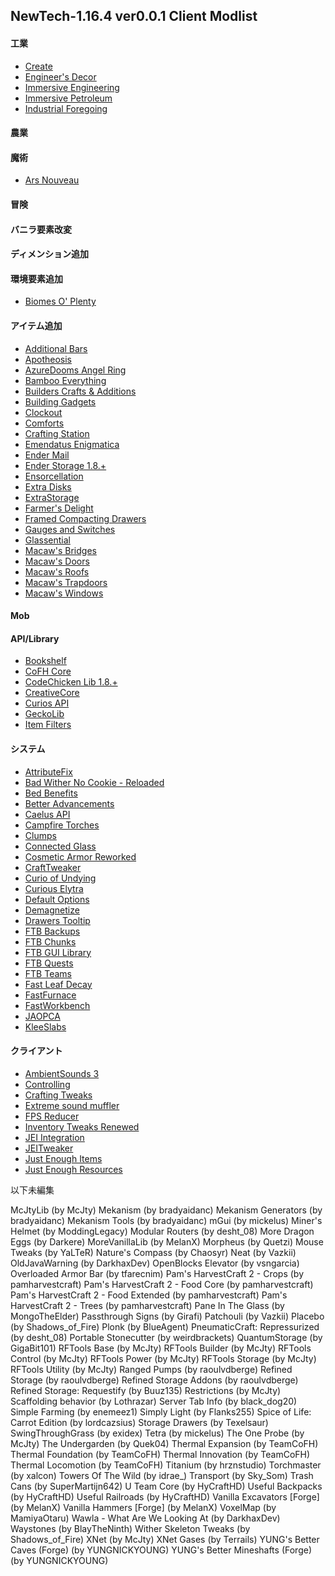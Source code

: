 ## NewTech-1.16.4 ver0.0.1 Client Modlist 

#### 工業
- [Create](https://www.curseforge.com/minecraft/mc-mods/create)
- [Engineer's Decor](https://www.curseforge.com/minecraft/mc-mods/engineers-decor)
- [Immersive Engineering](https://www.curseforge.com/minecraft/mc-mods/immersive-engineering)
- [Immersive Petroleum](https://www.curseforge.com/minecraft/mc-mods/immersive-petroleum)
- [Industrial Foregoing](https://www.curseforge.com/minecraft/mc-mods/industrial-foregoing)

#### 農業

#### 魔術
- [Ars Nouveau](https://www.curseforge.com/minecraft/mc-mods/ars-nouveau)
#### 冒険

#### バニラ要素改変

#### ディメンション追加

#### 環境要素追加
- [Biomes O' Plenty](https://www.curseforge.com/minecraft/mc-mods/biomes-o-plenty)
#### アイテム追加
- [Additional Bars](https://www.curseforge.com/minecraft/mc-mods/additional-bars)
- [Apotheosis](https://www.curseforge.com/minecraft/mc-mods/apotheosis)
- [AzureDooms Angel Ring](https://www.curseforge.com/minecraft/mc-mods/azuredooms-angel-ring)
- [Bamboo Everything](https://www.curseforge.com/minecraft/mc-mods/bamboo-everything-forge)
- [Builders Crafts & Additions](https://www.curseforge.com/minecraft/mc-mods/buildersaddition)
- [Building Gadgets](https://www.curseforge.com/minecraft/mc-mods/building-gadgets)
- [Clockout](https://www.curseforge.com/minecraft/mc-mods/clockout)
- [Comforts](https://www.curseforge.com/minecraft/mc-mods/comforts)
- [Crafting Station](https://www.curseforge.com/minecraft/mc-mods/crafting-station)
- [Emendatus Enigmatica](https://www.curseforge.com/minecraft/mc-mods/emendatus-enigmatica)
- [Ender Mail](https://www.curseforge.com/minecraft/mc-mods/ender-mail)
- [Ender Storage 1.8.+](https://www.curseforge.com/minecraft/mc-mods/ender-storage-1-8)
- [Ensorcellation](https://www.curseforge.com/minecraft/mc-mods/ensorcellation)
- [Extra Disks](https://www.curseforge.com/minecraft/mc-mods/extra-disks)
- [ExtraStorage](https://www.curseforge.com/minecraft/mc-mods/extrastorage)
- [Farmer's Delight](https://www.curseforge.com/minecraft/mc-mods/farmers-delight)
- [Framed Compacting Drawers](https://www.curseforge.com/minecraft/mc-mods/framed-compacting-drawers)
- [Gauges and Switches](https://www.curseforge.com/minecraft/mc-mods/redstone-gauges-and-switches)
- [Glassential](https://www.curseforge.com/minecraft/mc-mods/glassential)
- [Macaw's Bridges](https://www.curseforge.com/minecraft/mc-mods/macaws-bridges)
- [Macaw's Doors](https://www.curseforge.com/minecraft/mc-mods/macaws-doors)
- [Macaw's Roofs](https://www.curseforge.com/minecraft/mc-mods/macaws-roofs)
- [Macaw's Trapdoors](https://www.curseforge.com/minecraft/mc-mods/macaws-trapdoors)
- [Macaw's Windows](https://www.curseforge.com/minecraft/mc-mods/macaws-windows)



#### Mob

#### API/Library
- [Bookshelf](https://www.curseforge.com/minecraft/mc-mods/bookshelf)
- [CoFH Core](https://www.curseforge.com/minecraft/mc-mods/cofh-core)
- [CodeChicken Lib 1.8.+](https://www.curseforge.com/minecraft/mc-mods/codechicken-lib-1-8)
- [CreativeCore](https://www.curseforge.com/minecraft/mc-mods/creativecore)
- [Curios API](https://www.curseforge.com/minecraft/mc-mods/curios)
- [GeckoLib](https://www.curseforge.com/minecraft/mc-mods/geckolib)
- [Item Filters](https://www.curseforge.com/minecraft/mc-mods/item-filters)

#### システム
- [AttributeFix](https://www.curseforge.com/minecraft/mc-mods/attributefix)
- [Bad Wither No Cookie - Reloaded](https://www.curseforge.com/minecraft/mc-mods/bad-wither-no-cookie-reloaded)
- [Bed Benefits](https://www.curseforge.com/minecraft/mc-mods/bed-benefits)
- [Better Advancements](https://www.curseforge.com/minecraft/mc-mods/better-advancements)
- [Caelus API](https://www.curseforge.com/minecraft/mc-mods/caelus)
- [Campfire Torches](https://www.curseforge.com/minecraft/mc-mods/campfire-torches)
- [Clumps](https://www.curseforge.com/minecraft/mc-mods/clumps)
- [Connected Glass](https://www.curseforge.com/minecraft/mc-mods/connected-glass)
- [Cosmetic Armor Reworked](https://www.curseforge.com/minecraft/mc-mods/cosmetic-armor-reworked)
- [CraftTweaker](https://www.curseforge.com/minecraft/mc-mods/crafttweaker)
- [Curio of Undying](https://www.curseforge.com/minecraft/mc-mods/curio-of-undying)
- [Curious Elytra](https://www.curseforge.com/minecraft/mc-mods/curious-elytra)
- [Default Options](https://www.curseforge.com/minecraft/mc-mods/default-options)
- [Demagnetize](https://www.curseforge.com/minecraft/mc-mods/demagnetize)
- [Drawers Tooltip](https://www.curseforge.com/minecraft/mc-mods/drawers-tooltip)
- [FTB Backups](https://www.curseforge.com/minecraft/mc-mods/ftb-backups)
- [FTB Chunks](https://www.curseforge.com/minecraft/mc-mods/ftb-chunks)
- [FTB GUI Library](https://www.curseforge.com/minecraft/mc-mods/ftb-gui-library)
- [FTB Quests](https://www.curseforge.com/minecraft/mc-mods/ftb-quests)
- [FTB Teams](https://www.curseforge.com/minecraft/mc-mods/ftb-teams)
- [Fast Leaf Decay](https://www.curseforge.com/minecraft/mc-mods/fast-leaf-decay)
- [FastFurnace](https://www.curseforge.com/minecraft/mc-mods/fastfurnace)
- [FastWorkbench](https://www.curseforge.com/minecraft/mc-mods/fastfurnace)
- [JAOPCA](https://www.curseforge.com/minecraft/mc-mods/jaopca)
- [KleeSlabs](https://www.curseforge.com/minecraft/mc-mods/kleeslabs)

#### クライアント
- [AmbientSounds 3](https://www.curseforge.com/minecraft/mc-mods/ambientsounds)
- [Controlling](https://www.curseforge.com/minecraft/mc-mods/controlling)
- [Crafting Tweaks](https://www.curseforge.com/minecraft/mc-mods/crafting-tweaks)
- [Extreme sound muffler](https://www.curseforge.com/minecraft/mc-mods/extreme-sound-muffler)
- [FPS Reducer](https://www.curseforge.com/minecraft/mc-mods/fps-reducer)
- [Inventory Tweaks Renewed](https://www.curseforge.com/minecraft/mc-mods/inventory-tweaks-renewed)
- [JEI Integration](https://www.curseforge.com/minecraft/mc-mods/jei-integration)
- [JEITweaker](https://www.curseforge.com/minecraft/mc-mods/jeitweaker)
- [Just Enough Items](https://www.curseforge.com/minecraft/mc-mods/jei)
- [Just Enough Resources](https://www.curseforge.com/minecraft/mc-mods/just-enough-resources-jer)

以下未編集 






McJtyLib (by McJty)
Mekanism (by bradyaidanc)
Mekanism Generators (by bradyaidanc)
Mekanism Tools (by bradyaidanc)
mGui (by mickelus)
Miner's Helmet (by ModdingLegacy)
Modular Routers (by desht_08)
More Dragon Eggs (by Darkere)
MoreVanillaLib (by MelanX)
Morpheus (by Quetzi)
Mouse Tweaks (by YaLTeR)
Nature's Compass (by Chaosyr)
Neat (by Vazkii)
OldJavaWarning (by DarkhaxDev)
OpenBlocks Elevator (by vsngarcia)
Overloaded Armor Bar (by tfarecnim)
Pam's HarvestCraft 2 - Crops (by pamharvestcraft)
Pam's HarvestCraft 2 - Food Core (by pamharvestcraft)
Pam's HarvestCraft 2 - Food Extended (by pamharvestcraft)
Pam's HarvestCraft 2 - Trees (by pamharvestcraft)
Pane In The Glass (by MongoTheElder)
Passthrough Signs (by Girafi)
Patchouli (by Vazkii)
Placebo (by Shadows_of_Fire)
Plonk (by BlueAgent)
PneumaticCraft: Repressurized (by desht_08)
Portable Stonecutter (by weirdbrackets)
QuantumStorage (by GigaBit101)
RFTools Base (by McJty)
RFTools Builder (by McJty)
RFTools Control (by McJty)
RFTools Power (by McJty)
RFTools Storage (by McJty)
RFTools Utility (by McJty)
Ranged Pumps (by raoulvdberge)
Refined Storage (by raoulvdberge)
Refined Storage Addons (by raoulvdberge)
Refined Storage: Requestify (by Buuz135)
Restrictions (by McJty)
Scaffolding behavior (by Lothrazar)
Server Tab Info (by black_dog20)
Simple Farming (by enemeez1)
Simply Light (by Flanks255)
Spice of Life: Carrot Edition (by lordcazsius)
Storage Drawers (by Texelsaur)
SwingThroughGrass (by exidex)
Tetra (by mickelus)
The One Probe (by McJty)
The Undergarden (by Quek04)
Thermal Expansion (by TeamCoFH)
Thermal Foundation (by TeamCoFH)
Thermal Innovation (by TeamCoFH)
Thermal Locomotion (by TeamCoFH)
Titanium (by hrznstudio)
Torchmaster (by xalcon)
Towers Of The Wild (by idrae_)
Transport (by Sky_Som)
Trash Cans (by SuperMartijn642)
U Team Core (by HyCraftHD)
Useful Backpacks (by HyCraftHD)
Useful Railroads (by HyCraftHD)
Vanilla Excavators [Forge] (by MelanX)
Vanilla Hammers [Forge] (by MelanX)
VoxelMap (by MamiyaOtaru)
Wawla - What Are We Looking At (by DarkhaxDev)
Waystones (by BlayTheNinth)
Wither Skeleton Tweaks (by Shadows_of_Fire)
XNet (by McJty)
XNet Gases (by Terrails)
YUNG's Better Caves (Forge) (by YUNGNICKYOUNG)
YUNG's Better Mineshafts (Forge) (by YUNGNICKYOUNG)

